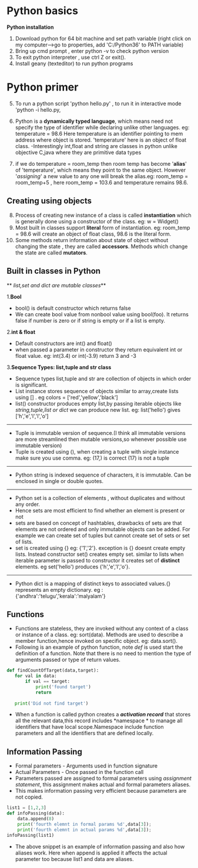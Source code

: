
# Python basics 
**Python installation**

 1. Download python for 64 bit machine and set path variable (right click on my computer-->go to properties, add 'C:/Python36' to PATH variable)
 2. Bring up cmd prompt , enter python -v to check python version
 3. To exit python interpreter , use ctrl Z or exit().
 4. Install geany (texteditor) to run python programs

# **Python primer**

 5. To run a python script 'python hello.py' , to run it in interactive mode 'python -i hello.py,
 6. Python is a **dynamically typed language**, which means need not specify the type of identifier while declaring unlike other languages.
			 eg: temperature = 98.6
 Here temperature is an identifier pointing to mem address where object is stored. 'temperature' here is an object of float class.
-Interestingly int,float and string are classes in python unlike objective C,java where they are primitive data types

 7. if we do temperature = room_temp then room temp has become '**alias**' of 'temperature', which means they point to the same object. However '*assigning*' a new value to any one will break the alias.eg: room_temp = room_temp+5 , here room_temp = 103.6 and temperature remains 98.6.
## Creating using objects

 8. Process of creating new instance of a class is called **instantiation**  which is generally done using a constructor of the class. eg: w = Widget()
 9. Most built in classes support **literal** form of instantiation. eg: room_temp = 98.6 will create an object of float class, 98.6 is the literal form.
 10. Some methods return information about state of object without changing the state , they are called **accessors**. Methods which change the state are called **mutators**.
## Built in classes in Python
 ** *list,set and dict are mutable classes***

1.**Bool**
 - bool() is default constructor which returns false
 - We can create bool value from nonbool value using bool(foo). It returns false if number is zero or if string is empty or if a list is empty.
 

2.**int & float**

 - Default constructors are int() and float()
 - when passed a parameter in constructor they return equivalent int or float value. eg: int(3.4) or int(-3.9) return 3 and -3
 

3.**Sequence Types: list,tuple and str class**

 - Sequence types list,tuple and str are collection of objects in which order is significant.
 - List instance stores sequence of objects similar to array,create lists using [] . eg colors = ['red','yellow','black']
 - list() constructor produces empty list,by passing iterable objects like *string,tuple,list or dict* we can produce new list. eg: list('hello') gives ['h','e','l','l','o']

----------

 - Tuple is immutable version of sequence.(I think all immutable versions are more streamlined then mutable versions,so whenever possible use immutable version)
 - Tuple is created using (),  when creating a tuple with single instance make sure you use comma. eg: (17,) is correct (17) is not a tuple


----------

 - Python string is indexed sequence of characters, it is immutable. Can be enclosed in single or double quotes.

----------

 - Python set is a collection of elements , without duplicates and without any order.
 - Hence sets are most efficient to find whether an element is present or not
 - sets are based on concept of hashtables, drawbacks of sets are that elements are not ordered and only immutable objects can be added. For example we can create set of tuples but cannot create set of sets or set of lists.
 - set is created using {} eg: {'1','2'}. exception is {} doesnt create empty lists. Instead constructor set() creates empty set. similar to lists when iterable parameter is passed to constructor it creates set of **distinct** elements. eg set('hello') produces {'h','e','l','o'}.


----------

 - Python dict is a mapping of distinct keys to associated values.{} represents an empty dictionary. eg : {'andhra':'telugu','kerala':'malyalam'}
  ## Functions
 
 - Functions are stateless, they are invoked without any context of a class or instance of a class. eg: sort(data). Methods are used to describe a member function,hence invoked on specific object. eg: data.sort().
 -  Following is an example of python function, note *def* is used start the definition of a function. Note that there is no need to mention the type of arguments passed or type of return values.

 ```python
 def findCountOfTarget(data,target):
    for val in data:
        if val == target:
            print('found target')
            return
        
    print('Did not find target')
```
- When a function is called python creates a ***activation record*** that stores all the relevant data,this record includes *namespace * to manage all identifiers that have local scope.Namespace include function parameters and all the identifiers that are defined locally.
## Information Passing

 - Formal parameters - Arguments used in function signature
 - Actual Parameters - Once passed in the function call
 - Parameters passed are assigned to formal parameters using *assignment statement*, this assignment makes actual and formal parameters aliases.
 - This makes information passing very efficient because parameters are not copied.
```Python
list1 = [1,2,3]
def infoPassing(data):
    data.append(8)
    print('fourth elemnt in formal params %d',data[3]);
    print('fourth elemnt in actual params %d',data[3]);
infoPassing(list1)
```
- The above snippet is an example of information passing and also how aliases work. Here when append is applied it affects the actual parameter too because list1 and data are aliases.





 
 

 

